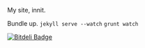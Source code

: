 My site, innit.

Bundle up.
`jekyll serve --watch`
`grunt watch`

[![Bitdeli Badge](https://d2weczhvl823v0.cloudfront.net/jamiehenson/jamiehenson.github.io/trend.png)](https://bitdeli.com/free "Bitdeli Badge")
